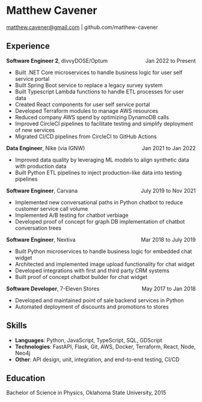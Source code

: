# Matthew Cavener
matthew.cavener@gmail.com | github.com/matthew-cavener

## Experience
**Software Engineer 2**, divvyDOSE/Optum <span style="float: right;">Jan 2022 to Present</span>
- Built .NET Core microservices to handle business logic for user self service portal
- Built Spring Boot service to replace a legacy survey system
- Built Typescript Lambda functions to handle ETL processes for user data
- Created React components for user self service portal
- Developed Terraform modules to manage AWS resources
- Reduced company AWS spend by optimizing DynamoDB calls
- Improved CircleCI pipelines to facilitate testing and simplify deployment of new services
- Migrated CI/CD pipelines from CircleCI to GitHub Actions

**Data Engineer**, Nike (via IGNW) <span style="float: right;">Jan 2021 to Jan 2022</span>
- Improved data quality by leveraging ML models to align synthetic data with production data
- Built Python ETL pipelines to inject production-like data into testing pipelines

**Software Engineer**, Carvana <span style="float: right;">July 2019 to Nov 2021</span>
- Implemented new conversational paths in Python chatbot to reduce customer service call volume
- Implemented A/B testing for chatbot verbiage
- Developed proof of concept for graph DB implementation of chatbot conversation trees

**Software Engineer**, Nextiva <span style="float: right;">Mar 2018 to July 2019</span>
- Built Python microservices to handle business logic for embedded chat widget
- Architected and implemented image upload functionality for chat widget
- Developed integrations with first and third party CRM systems
- Built proof of concept chatbot builder for chat widget

**Software Developer**, 7-Eleven Stores <span style="float: right;">May 2017 to Jan 2018</span>
- Developed and maintained point of sale backend services in Python
- Automated deployment of discounts and promotions to stores

## Skills
- **Languages**: Python, JavaScript, TypeScript, SQL, GDScript
- **Technologies**: FastAPI, Flask, Git, AWS, Docker, Terraform, React, Node, Neo4j
- **Other**: API design, unit, integration, and end-to-end testing, CI/CD

## Education
Bachelor of Science in Physics, Oklahoma State University, 2015
